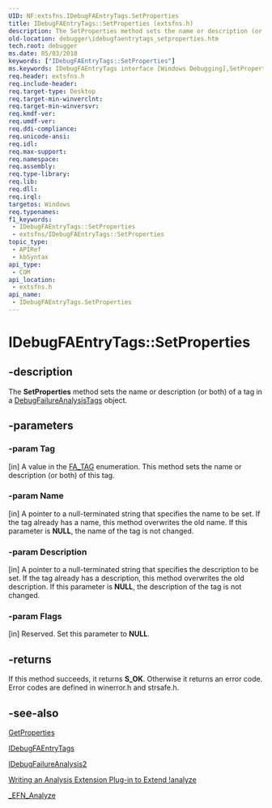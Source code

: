 ```yaml
---
UID: NF:extsfns.IDebugFAEntryTags.SetProperties
title: IDebugFAEntryTags::SetProperties (extsfns.h)
description: The SetProperties method sets the name or description (or both) of a tag in a DebugFailureAnalysisTags object.
old-location: debugger\idebugfaentrytags_setproperties.htm
tech.root: debugger
ms.date: 05/03/2018
keywords: ["IDebugFAEntryTags::SetProperties"]
ms.keywords: IDebugFAEntryTags interface [Windows Debugging],SetProperties method, IDebugFAEntryTags.SetProperties, IDebugFAEntryTags::SetProperties, SetProperties, SetProperties method [Windows Debugging], SetProperties method [Windows Debugging],IDebugFAEntryTags interface, debugger.idebugfaentrytags_setproperties, extsfns/IDebugFAEntryTags::SetProperties
req.header: extsfns.h
req.include-header: 
req.target-type: Desktop
req.target-min-winverclnt: 
req.target-min-winversvr: 
req.kmdf-ver: 
req.umdf-ver: 
req.ddi-compliance: 
req.unicode-ansi: 
req.idl: 
req.max-support: 
req.namespace: 
req.assembly: 
req.type-library: 
req.lib: 
req.dll: 
req.irql: 
targetos: Windows
req.typenames: 
f1_keywords:
 - IDebugFAEntryTags::SetProperties
 - extsfns/IDebugFAEntryTags::SetProperties
topic_type:
 - APIRef
 - kbSyntax
api_type:
 - COM
api_location:
 - extsfns.h
api_name:
 - IDebugFAEntryTags.SetProperties
---
```


# IDebugFAEntryTags::SetProperties


## -description

The <b>SetProperties</b> method sets the name or description (or both) of a tag in a <a href="/windows-hardware/drivers/ddi/extsfns/nn-extsfns-idebugfaentrytags">DebugFailureAnalysisTags</a> object.

## -parameters

### -param Tag 

[in]
A value in the <a href="/windows-hardware/drivers/debugger/writing-an-analysis-extension-to-extend--analyze">FA_TAG</a> enumeration. This method sets the name or description (or both) of this tag.

### -param Name 

[in]
A pointer to a null-terminated string that specifies the name to be set. If the tag already has a name, this method overwrites the old name. If this parameter is <b>NULL</b>, the name of the tag is not changed.

### -param Description 

[in]
A pointer to a null-terminated string that specifies the description to be set. If the tag already has a description, this method overwrites the old description. If this parameter is <b>NULL</b>, the description of the tag is not changed.

### -param Flags 

[in]
Reserved. Set this parameter to <b>NULL</b>.

## -returns

If this method succeeds, it returns <b>S_OK</b>. Otherwise it returns an error code. Error codes are defined in winerror.h and strsafe.h.

## -see-also

<a href="/windows-hardware/drivers/ddi/extsfns/nf-extsfns-idebugfaentrytags-getproperties">GetProperties</a>



<a href="/windows-hardware/drivers/ddi/extsfns/nn-extsfns-idebugfaentrytags">IDebugFAEntryTags</a>



<a href="/windows-hardware/drivers/ddi/extsfns/nn-extsfns-idebugfailureanalysis2">IDebugFailureAnalysis2</a>



<a href="/windows-hardware/drivers/debugger/writing-an-analysis-extension-to-extend--analyze">Writing an Analysis Extension Plug-in to Extend !analyze</a>



<a href="/windows-hardware/drivers/ddi/extsfns/nc-extsfns-ext_analysis_plugin">_EFN_Analyze</a>

